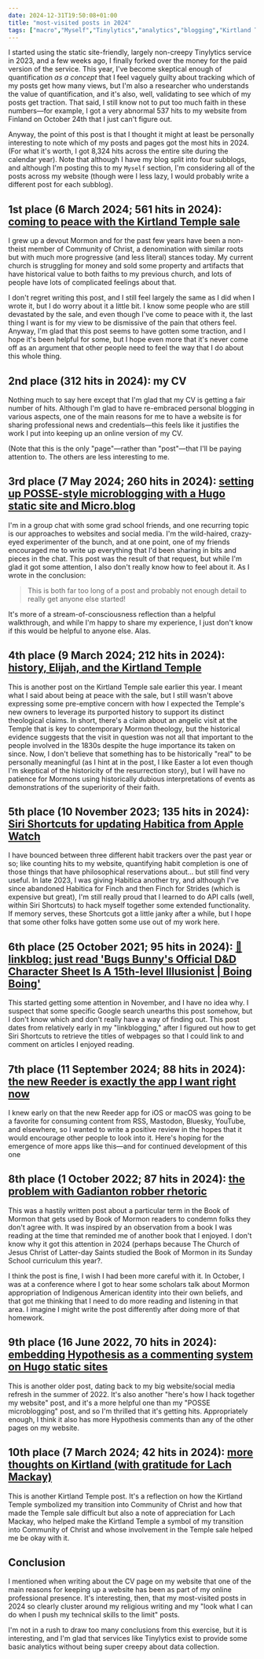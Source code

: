 ```yaml
---
date: 2024-12-31T19:50:08+01:00
title: "most-visited posts in 2024"
tags: ["macro","Myself","Tinylytics","analytics","blogging","Kirtland Temple","POSSE","Hugo","Siri Shortcuts","Hypothesis"]
---
```


I started using the static site-friendly, largely non-creepy Tinylytics service in 2023, and a few weeks ago, I finally forked over the money for the paid version of the service. This year, I've become skeptical enough of quantification *as a concept* that I feel vaguely guilty about tracking which of my posts get how many views, but I'm also a researcher who understands the value of quantification, and it's also, well, validating to see which of my posts get traction. That said, I still know not to put too much faith in these numbers—for example, I got a very abnormal 537 hits to my website from Finland on October 24th that I just can't figure out. 

Anyway, the point of this post is that I thought it might at least be personally interesting to note which of my posts and pages got the most hits in 2024. (For what it's worth, I got 8,324 hits across the entire site during the calendar year). Note that although I have my blog split into four subblogs, and although I'm posting this to my `Myself` section, I'm considering all of the posts across my website (though were I less lazy, I would probably write a different post for each subblog).

## 1st place (6 March 2024; 561 hits in 2024): [coming to peace with the Kirtland Temple sale](https://spencergreenhalgh.com/communities/coming-to-peace-with-the-kirtland-temple-sale/)

I grew up a devout Mormon and for the past few years have been a non-theist member of Community of Christ, a denomination with similar roots but with much more progressive (and less literal) stances today. My current church is struggling for money and sold some property and artifacts that have historical value to both faiths to my previous church, and lots of people have lots of complicated feelings about that. 

I don't regret writing this post, and I still feel largely the same as I did when I wrote it, but I do worry about it a little bit. I know some people who are still devastated by the sale, and even though I've come to peace with it, the last thing I want is for my view to be dismissive of the pain that others feel. Anyway, I'm glad that this post seems to have gotten some traction, and I hope it's been helpful for some, but I hope even more that it's never come off as an argument that other people need to feel the way that I do about this whole thing.

## 2nd place (312 hits in 2024): my CV

Nothing much to say here except that I'm glad that my CV is getting a fair number of hits. Although I'm glad to have re-embraced personal blogging in various aspects, one of the main reasons for me to have a website is for sharing professional news and credentials—this feels like it justifies the work I put into keeping up an online version of my CV.

(Note that this is the only "page"—rather than "post"—that I'll be paying attention to. The others are less interesting to me. 

## 3rd place (7 May 2024; 260 hits in 2024): [setting up POSSE-style microblogging with a Hugo static site and Micro.blog](https://spencergreenhalgh.com/myself/setting-up-posse-style-microblogging-on-a-hugo-static-site/)

I'm in a group chat with some grad school friends, and one recurring topic is our approaches to websites and social media. I'm the wild-haired, crazy-eyed experimenter of the bunch, and at one point, one of my friends encouraged me to write up everything that I'd been sharing in bits and pieces in the chat. This post was the result of that request, but while I'm glad it got some attention, I also don't really know how to feel about it. As I wrote in the conclusion:

> This is both far too long of a post and probably not enough detail to really get anyone else started!

It's more of a stream-of-consciousness reflection than a helpful walkthrough, and while I'm happy to share my experience, I just don't know if this would be helpful to anyone else. Alas.

## 4th place (9 March 2024; 212 hits in 2024): [history, Elijah, and the Kirtland Temple](https://spencergreenhalgh.com/communities/elijah-and-the-kirtland-temple/)

This is another post on the Kirtland Temple sale earlier this year. I meant what I said about being at peace with the sale, but I still wasn't above expressing some pre-emptive concern with how I expected the Temple's new owners to leverage its purported history to support its distinct theological claims. In short, there's a claim about an angelic visit at the Temple that is key to contemporary Mormon theology, but the historical evidence suggests that the visit in question was not all that important to the people involved in the 1830s despite the huge importance its taken on since. Now, I don't believe that something has to be historically "real" to be personally meaningful (as I hint at in the post, I like Easter a lot even though I'm skeptical of the historicity of the resurrection story), but I will have no patience for Mormons using historically dubious interpretations of events as demonstrations of the superiority of their faith.

## 5th place (10 November 2023; 135 hits in 2024): [Siri Shortcuts for updating Habitica from Apple Watch](https://spencergreenhalgh.com/myself/siri-shortcuts-for-updating-habitica-from-apple-watch/)

I have bounced between three different habit trackers over the past year or so; like counting hits to my website, quantifying habit completion is one of those things that have philosophical reservations about... but still find very useful. In late 2023, I was giving Habitica another try, and although I've since abandoned Habitica for Finch and then Finch for Strides (which is expensive but great), I'm still really proud that I learned to do API calls (well, within Siri Shortcuts) to hack myself together some extended functionality. If memory serves, these Shortcuts got a little janky after a while, but I hope that some other folks have gotten some use out of my work here.

## 6th place (25 October 2021; 95 hits in 2024): [🔗 linkblog: just read 'Bugs Bunny's Official D&D Character Sheet Is A 15th-level Illusionist | Boing Boing'](https://spencergreenhalgh.com/myself/2021-10-25-a-fun/)

This started getting some attention in November, and I have no idea why. I suspect that some specific Google search unearths this post somehow, but I don't know which and don't really have a way of finding out. This post dates from relatively early in my "linkblogging," after I figured out how to get Siri Shortcuts to retrieve the titles of webpages so that I could link to and comment on articles I enjoyed reading. 

## 7th place (11 September 2024; 88 hits in 2024): [the new Reeder is exactly the app I want right now](https://spencergreenhalgh.com/myself/the-new-reeder-is-exactly-the-app-i-want-right-now/)

I knew early on that the new Reeder app for iOS or macOS was going to be a favorite for consuming content from RSS, Mastodon, Bluesky, YouTube, and elsewhere, so I wanted to write a positive review in the hopes that it would encourage other people to look into it. Here's hoping for the emergence of more apps like this—and for continued development of this one

## 8th place (1 October 2022; 87 hits in 2024): [the problem with Gadianton robber rhetoric](https://spencergreenhalgh.com/communities/the-problem-with-gadianton-robber-rhetoric/)

This was a hastily written post about a particular term in the Book of Mormon that gets used by Book of Mormon readers to condemn folks they don't agree with. It was inspired by an observation from a book I was reading at the time that reminded me of another book that I enjoyed. I don't know why it got this attention in 2024 (perhaps because The Church of Jesus Christ of Latter-day Saints studied the Book of Mormon in its Sunday School curriculum this year?. 

I think the post is fine, I wish I had been more careful with it. In October, I was at a conference where I got to hear some scholars talk about Mormon appropriation of Indigenous American identity into their own beliefs, and that got me thinking that I need to do more reading and listening in that area. I imagine I might write the post differently after doing more of that homework.

## 9th place (16 June 2022, 70 hits in 2024): [embedding Hypothesis as a commenting system on Hugo static sites](https://spencergreenhalgh.com/myself/embedding-hypothesis-as-a-commenting-system-on-hugo-static-sites/)

This is another older post, dating back to my big website/social media refresh in the summer of 2022. It's also another "here's how I hack together my website" post, and it's a more helpful one than my "POSSE microblogging" post, and so I'm thrilled that it's getting hits. Appropriately enough, I think it also has more Hypothesis comments than any of the other pages on my website. 

## 10th place (7 March 2024; 42 hits in 2024): [more thoughts on Kirtland (with gratitude for Lach Mackay)](https://spencergreenhalgh.com/communities/more-thoughts-on-kirtland/)

This is another Kirtland Temple post. It's a reflection on how the Kirtland Temple symbolized my transition into Community of Christ and how that made the Temple sale difficult but also a note of appreciation for Lach Mackay, who helped make the Kirtland Temple a symbol of my transition into Community of Christ and whose involvement in the Temple sale helped me be okay with it.

## Conclusion

I mentioned when writing about the CV page on my website that one of the main reasons for keeping up a website has been as part of my online professional presence. It's interesting, then, that my most-visited posts in 2024 so clearly cluster around my religious writing and my "look what I can do when I push my technical skills to the limit" posts.

I'm not in a rush to draw too many conclusions from this exercise, but it is interesting, and I'm glad that services like Tinylytics exist to provide some basic analytics without being super creepy about data collection.